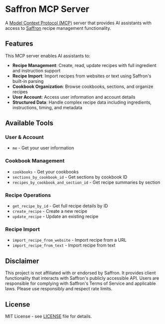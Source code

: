 # Saffron MCP Server

A [Model Context Protocol (MCP)](https://modelcontextprotocol.io/) server that provides AI assistants with access to [Saffron](https://www.mysaffronapp.com) recipe management functionality.

## Features

This MCP server enables AI assistants to:

- **Recipe Management**: Create, read, update recipes with full ingredient and instruction support
- **Recipe Import**: Import recipes from websites or text using Saffron's built-in parsing
- **Cookbook Organization**: Browse cookbooks, sections, and organize recipes
- **User Account**: Access user information and account details
- **Structured Data**: Handle complex recipe data including ingredients, instructions, timing, and metadata

## Available Tools

### User & Account
- `me` - Get your user information

### Cookbook Management
- `cookbooks` - Get your cookbooks
- `sections_by_cookbook_id` - Get sections by cookbook ID
- `recipes_by_cookbook_and_section_id` - Get recipe summaries by section

### Recipe Operations
- `get_recipe_by_id` - Get full recipe details by ID
- `create_recipe` - Create a new recipe
- `update_recipe` - Update an existing recipe

### Recipe Import
- `import_recipe_from_website` - Import recipe from a URL
- `import_recipe_from_text` - Import recipe from text

## Disclaimer

This project is not affiliated with or endorsed by Saffron. It provides client functionality that interacts with Saffron's publicly accessible API. Users are responsible for complying with Saffron's Terms of Service and applicable laws. Please use responsibly and respect rate limits.

## License

MIT License - see [LICENSE](LICENSE) file for details.
